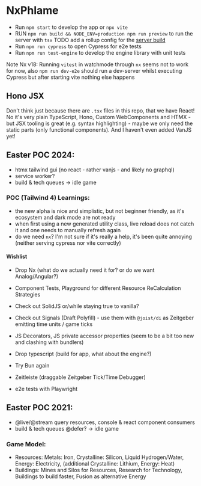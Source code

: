 # NxPhlame

- Run `npm start` to develop the app or `npx vite`
- RUN `npm run build && NODE_ENV=production npm run preview` to run the server with `tsx` TODO add a rollup config for the [server build](https://blog.devgenius.io/full-stack-development-with-vite-and-hono-1b8c26f48956)
- Run `npm run cypress` to open Cypress for e2e tests
- Run `npm run test-engine` to develop the engine library with unit tests

Note Nx v18: Running `vitest` in watchmode through `nx` seems not to work for now, also `npm run dev-e2e` should run a dev-server whilst executing Cypress but after starting vite nothing else happens

## Hono JSX

Don't think just because there are `.tsx` files in this repo, that we have React! No it's very plain TypeScript, Hono, Custom WebComponents and HTMX - but JSX tooling is great (e.g. syntax highlighting) - maybe we only need the static parts (only functional components). And I haven't even added VanJS yet!

## Easter POC 2024:

- htmx tailwind gui (no react - rather vanjs - and likely no graphql)
- service worker?
- build & tech queues
  -> idle game

### POC (Tailwind 4) Learnings:

- the new alpha is nice and simplistic, but not beginner friendly, as it's ecosystem and dark mode are not ready
- when first using a new generated utility class, live reload does not catch it and one needs to manually refresh again
- do we need `nx`? I'm not sure if it's really a help, it's been quite annoying (neither serving cypress nor vite correctly)

#### Wishlist

- Drop Nx (what do we actually need it for? or do we want Analog/Angular?)
- Component Tests, Playground for different Resource ReCalculation Strategies
- Check out SolidJS or/while staying true to vanilla?
- Check out Signals (Draft Polyfill) - use them with `@joist/di` as Zeitgeber emitting time units / game ticks
- JS Decorators, JS private accessor properties (seem to be a bit too new and clashing with bundlers)
- Drop typescript (build for app, what about the engine?)
- Try Bun again

- Zeitleiste (draggable Zeitgeber Tick/Time Debugger)
- e2e tests with Playwright

## Easter POC 2021:

- @live/@stream query resources, console & react component consumers
- build & tech queues @defer?
  -> idle game

### Game Model:

- Resources: Metals: Iron, Crystalline: Silicon, Liquid Hydrogen/Water, Energy: Electricity, (additional Crystalline: Lithium, Energy: Heat)
- Buildings:
  Mines and Silos for Resources,
  Research for Technology,
  Buildings to build faster,
  Fusion as alternative Energy
